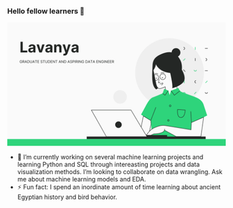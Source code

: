 ### Hello fellow learners  👋


  ![](lavanya.png)

- 🔭 I’m currently working on several machine learning projects and learning Python and SQL through intereasting projects and  data visualization methods. I’m looking to collaborate on data wrangling. Ask me about machine learning models and EDA.
- ⚡ Fun fact: I spend an inordinate amount of time learning about ancient Egyptian history and bird behavior. 
